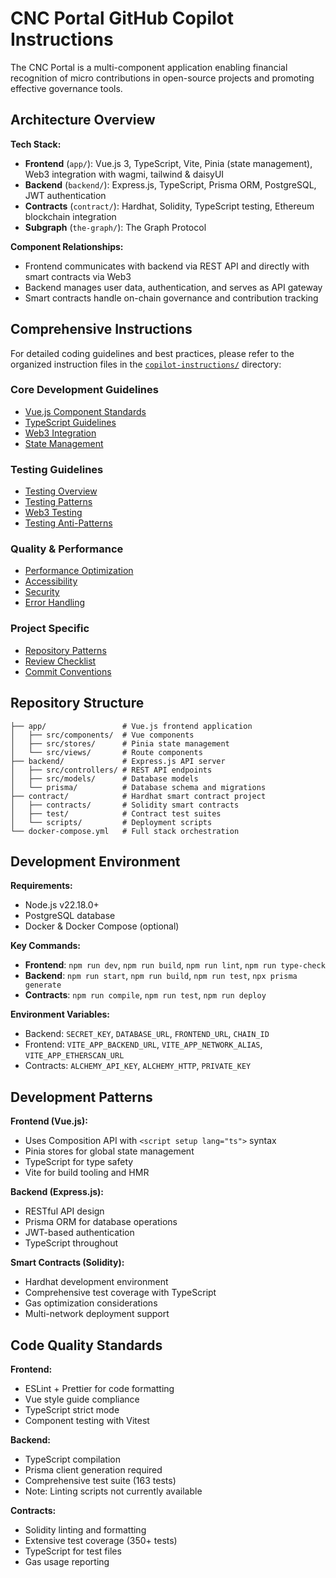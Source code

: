 # CNC Portal GitHub Copilot Instructions

The CNC Portal is a multi-component application enabling financial recognition of micro contributions in open-source projects and promoting effective governance tools.

## Architecture Overview

**Tech Stack:**

- **Frontend** (`app/`): Vue.js 3, TypeScript, Vite, Pinia (state management), Web3 integration with wagmi, tailwind & daisyUI
- **Backend** (`backend/`): Express.js, TypeScript, Prisma ORM, PostgreSQL, JWT authentication
- **Contracts** (`contract/`): Hardhat, Solidity, TypeScript testing, Ethereum blockchain integration
- **Subgraph** (`the-graph/`): The Graph Protocol

**Component Relationships:**

- Frontend communicates with backend via REST API and directly with smart contracts via Web3
- Backend manages user data, authentication, and serves as API gateway
- Smart contracts handle on-chain governance and contribution tracking

## Comprehensive Instructions

For detailed coding guidelines and best practices, please refer to the organized instruction files in the [`copilot-instructions/`](./copilot-instructions/) directory:

### Core Development Guidelines

- [Vue.js Component Standards](./copilot-instructions/vue-component-standards.md)
- [TypeScript Guidelines](./copilot-instructions/typescript-guidelines.md)
- [Web3 Integration](./copilot-instructions/web3-integration.md)
- [State Management](./copilot-instructions/state-management.md)

### Testing Guidelines

- [Testing Overview](./copilot-instructions/testing-overview.md)
- [Testing Patterns](./copilot-instructions/testing-patterns.md)
- [Web3 Testing](./copilot-instructions/testing-web3.md)
- [Testing Anti-Patterns](./copilot-instructions/testing-anti-patterns.md)

### Quality & Performance

- [Performance Optimization](./copilot-instructions/performance-optimization.md)
- [Accessibility](./copilot-instructions/accessibility.md)
- [Security](./copilot-instructions/security.md)
- [Error Handling](./copilot-instructions/error-handling.md)

### Project Specific

- [Repository Patterns](./copilot-instructions/repository-patterns.md)
- [Review Checklist](./copilot-instructions/review-checklist.md)
- [Commit Conventions](./copilot-instructions/commit-conventions.md)

## Repository Structure

```
├── app/                 # Vue.js frontend application
│   ├── src/components/  # Vue components
│   ├── src/stores/      # Pinia state management
│   └── src/views/       # Route components
├── backend/             # Express.js API server
│   ├── src/controllers/ # REST API endpoints
│   ├── src/models/      # Database models
│   └── prisma/          # Database schema and migrations
├── contract/            # Hardhat smart contract project
│   ├── contracts/       # Solidity smart contracts
│   ├── test/            # Contract test suites
│   └── scripts/         # Deployment scripts
└── docker-compose.yml   # Full stack orchestration
```

## Development Environment

**Requirements:**

- Node.js v22.18.0+
- PostgreSQL database
- Docker & Docker Compose (optional)

**Key Commands:**

- **Frontend**: `npm run dev`, `npm run build`, `npm run lint`, `npm run type-check`
- **Backend**: `npm run start`, `npm run build`, `npm run test`, `npx prisma generate`
- **Contracts**: `npm run compile`, `npm run test`, `npm run deploy`

**Environment Variables:**

- Backend: `SECRET_KEY`, `DATABASE_URL`, `FRONTEND_URL`, `CHAIN_ID`
- Frontend: `VITE_APP_BACKEND_URL`, `VITE_APP_NETWORK_ALIAS`, `VITE_APP_ETHERSCAN_URL`
- Contracts: `ALCHEMY_API_KEY`, `ALCHEMY_HTTP`, `PRIVATE_KEY`

## Development Patterns

**Frontend (Vue.js):**

- Uses Composition API with `<script setup lang="ts">` syntax
- Pinia stores for global state management
- TypeScript for type safety
- Vite for build tooling and HMR

**Backend (Express.js):**

- RESTful API design
- Prisma ORM for database operations
- JWT-based authentication
- TypeScript throughout

**Smart Contracts (Solidity):**

- Hardhat development environment
- Comprehensive test coverage with TypeScript
- Gas optimization considerations
- Multi-network deployment support

## Code Quality Standards

**Frontend:**

- ESLint + Prettier for code formatting
- Vue style guide compliance
- TypeScript strict mode
- Component testing with Vitest

**Backend:**

- TypeScript compilation
- Prisma client generation required
- Comprehensive test suite (163 tests)
- Note: Linting scripts not currently available

**Contracts:**

- Solidity linting and formatting
- Extensive test coverage (350+ tests)
- TypeScript for test files
- Gas usage reporting
